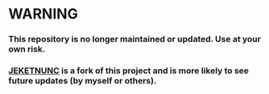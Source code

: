 # WARNING
### This repository is no longer maintained or updated. Use at your own risk.

### [**JEKETNUNC**](https://github.com/jeketnunc/jeketnunc) is a fork of this project and is more likely to see future updates (by myself or others).
